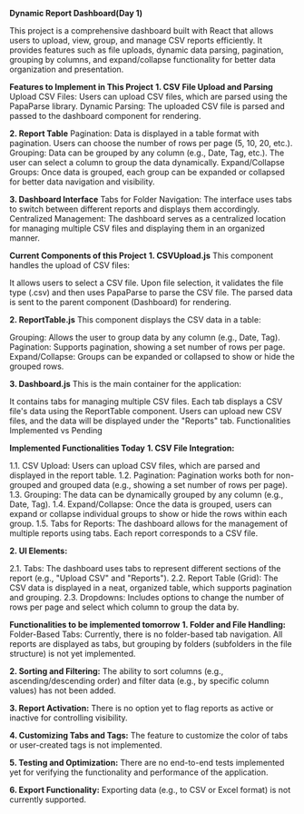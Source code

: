 **Dynamic Report Dashboard(Day 1)**

This project is a comprehensive dashboard built with React that allows users to upload, view, group, and manage CSV reports efficiently. It provides features such as file uploads, dynamic data parsing, pagination, grouping by columns, and expand/collapse functionality for better data organization and presentation.

**Features to Implement in This Project**
**1. CSV File Upload and Parsing**
Upload CSV Files: Users can upload CSV files, which are parsed using the PapaParse library.
Dynamic Parsing: The uploaded CSV file is parsed and passed to the dashboard component for rendering.

**2. Report Table**
Pagination: Data is displayed in a table format with pagination. Users can choose the number of rows per page (5, 10, 20, etc.).
Grouping: Data can be grouped by any column (e.g., Date, Tag, etc.). The user can select a column to group the data dynamically.
Expand/Collapse Groups: Once data is grouped, each group can be expanded or collapsed for better data navigation and visibility.

**3. Dashboard Interface**
Tabs for Folder Navigation: The interface uses tabs to switch between different reports and displays them accordingly.
Centralized Management: The dashboard serves as a centralized location for managing multiple CSV files and displaying them in an organized manner.

**Current Components of this Project**
**1. CSVUpload.js**
This component handles the upload of CSV files:

It allows users to select a CSV file.
Upon file selection, it validates the file type (.csv) and then uses PapaParse to parse the CSV file.
The parsed data is sent to the parent component (Dashboard) for rendering.

**2. ReportTable.js**
This component displays the CSV data in a table:

Grouping: Allows the user to group data by any column (e.g., Date, Tag).
Pagination: Supports pagination, showing a set number of rows per page.
Expand/Collapse: Groups can be expanded or collapsed to show or hide the grouped rows.

**3. Dashboard.js**
This is the main container for the application:

It contains tabs for managing multiple CSV files.
Each tab displays a CSV file's data using the ReportTable component.
Users can upload new CSV files, and the data will be displayed under the "Reports" tab.
Functionalities Implemented vs Pending


**Implemented Functionalities Today**
**1. CSV File Integration:**

1.1. CSV Upload: Users can upload CSV files, which are parsed and displayed in the report table.
1.2. Pagination: Pagination works both for non-grouped and grouped data (e.g., showing a set number of rows per page).
1.3. Grouping: The data can be dynamically grouped by any column (e.g., Date, Tag).
1.4. Expand/Collapse: Once the data is grouped, users can expand or collapse individual groups to show or hide the rows within each group.
1.5. Tabs for Reports: The dashboard allows for the management of multiple reports using tabs. Each report corresponds to a CSV file.

**2. UI Elements:**

2.1. Tabs: The dashboard uses tabs to represent different sections of the report (e.g., "Upload CSV" and "Reports").
2.2. Report Table (Grid): The CSV data is displayed in a neat, organized table, which supports pagination and grouping.
2.3. Dropdowns: Includes options to change the number of rows per page and select which column to group the data by.


**Functionalities to be implemented tomorrow**
**1. Folder and File Handling:**
Folder-Based Tabs: Currently, there is no folder-based tab navigation. All reports are displayed as tabs, but grouping by folders (subfolders in the file structure) is not yet implemented.

**2. Sorting and Filtering:**
The ability to sort columns (e.g., ascending/descending order) and filter data (e.g., by specific column values) has not been added.

**3. Report Activation:**
There is no option yet to flag reports as active or inactive for controlling visibility.

**4. Customizing Tabs and Tags:**
The feature to customize the color of tabs or user-created tags is not implemented.

**5. Testing and Optimization:**
There are no end-to-end tests implemented yet for verifying the functionality and performance of the application.

**6. Export Functionality:**
Exporting data (e.g., to CSV or Excel format) is not currently supported.



